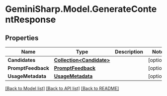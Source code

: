 # GeminiSharp.Model.GenerateContentResponse

## Properties

Name | Type | Description | Notes
------------ | ------------- | ------------- | -------------
**Candidates** | [**Collection&lt;Candidate&gt;**](Candidate.md) |  | [optional] 
**PromptFeedback** | [**PromptFeedback**](PromptFeedback.md) |  | [optional] 
**UsageMetadata** | [**UsageMetadata**](UsageMetadata.md) |  | [optional] 

[[Back to Model list]](../README.md#documentation-for-models) [[Back to API list]](../README.md#documentation-for-api-endpoints) [[Back to README]](../README.md)

